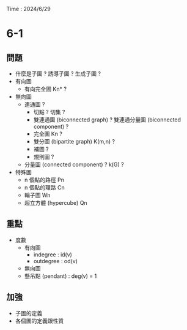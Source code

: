 Time : 2024/6/29
# 6-1
## 問題
- 什麼是子圖 ? 誘導子圖 ? 生成子圖 ? 
- 有向圖
	- 有向完全圖 Kn* ?
- 無向圖
	- 連通圖 ?
		- 切點 ? 切集 ?
		- 雙連通圖 (biconnected graph) ? 雙連通分量圖 (biconnected component) ?
		- 完全圖 Kn ?
		- 雙分圖 (bipartite graph) K(m,n) ?
		- 補圖 ?
		- 規則圖 ?
	- 分量圖 (connected component) ? k(G) ?
- 特殊圖
	- n 個點的路徑 Pn
	- n 個點的環路 Cn
	- 輪子圖 Wn
	- 超立方體 (hypercube) Qn

## 重點
- 度數
	- 有向圖
		- indegree : id(v)
		- outdegree : od(v)
	- 無向圖
	- 懸吊點 (pendant) : deg(v) = 1
## 加強
- 子圖的定義
- 各個圖的定義跟性質
